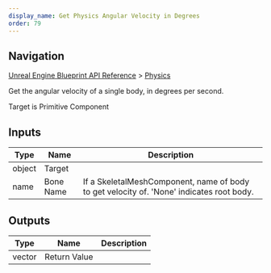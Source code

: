 ```yaml
---
display_name: Get Physics Angular Velocity in Degrees
order: 79
---
```

## Navigation

[Unreal Engine Blueprint API Reference](https://dev.epicgames.com/documentation/en-us/unreal-engine/BlueprintAPI) > [Physics](https://dev.epicgames.com/documentation/en-us/unreal-engine/BlueprintAPI/Physics)

Get the angular velocity of a single body, in degrees per second.

Target is Primitive Component

## Inputs

| Type | Name | Description |
| --- | --- | --- |
| object | Target |  |
| name | Bone Name | If a SkeletalMeshComponent, name of body to get velocity of. 'None' indicates root body. |

## Outputs

| Type | Name | Description |
| --- | --- | --- |
| vector | Return Value |  |
